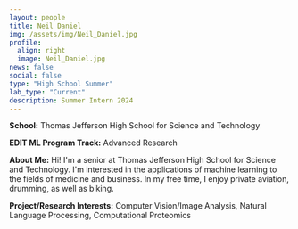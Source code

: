 ```yaml
---
layout: people
title: Neil Daniel
img: /assets/img/Neil_Daniel.jpg
profile:
  align: right
  image: Neil_Daniel.jpg
news: false
social: false
type: "High School Summer"
lab_type: "Current"
description: Summer Intern 2024
---
```


**School:** Thomas Jefferson High School for Science and Technology

**EDIT ML Program Track:**
Advanced Research

**About Me:**
Hi! I'm a senior at Thomas Jefferson High School for Science and Technology. I'm interested in the applications of machine learning to the fields of medicine and business. In my free time, I enjoy private aviation, drumming, as well as biking. 

**Project/Research Interests:**
Computer Vision/Image Analysis, Natural Language Processing, Computational Proteomics
    